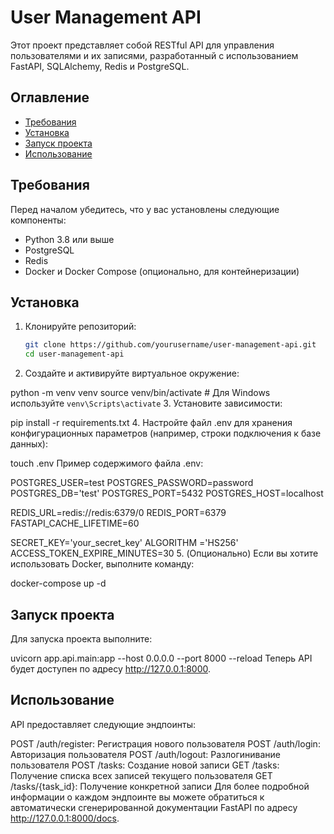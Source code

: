 # User Management API

Этот проект представляет собой RESTful API для управления пользователями и их записями, разработанный с использованием FastAPI, SQLAlchemy, Redis и PostgreSQL.

## Оглавление

- [Требования](#требования)
- [Установка](#установка)
- [Запуск проекта](#запуск-проекта)
- [Использование](#использование)

## Требования

Перед началом убедитесь, что у вас установлены следующие компоненты:

- Python 3.8 или выше
- PostgreSQL
- Redis
- Docker и Docker Compose (опционально, для контейнеризации)

## Установка

1. Клонируйте репозиторий:

   ```bash
   git clone https://github.com/yourusername/user-management-api.git
   cd user-management-api

2. Создайте и активируйте виртуальное окружение:

python -m venv venv
source venv/bin/activate  # Для Windows используйте `venv\Scripts\activate`
3. Установите зависимости:

pip install -r requirements.txt
4. Настройте файл .env для хранения конфигурационных параметров (например, строки подключения к базе данных):

touch .env
Пример содержимого файла .env:

POSTGRES_USER=test
POSTGRES_PASSWORD=password
POSTGRES_DB='test'
POSTGRES_PORT=5432
POSTGRES_HOST=localhost

REDIS_URL=redis://redis:6379/0
REDIS_PORT=6379
FASTAPI_CACHE_LIFETIME=60

SECRET_KEY='your_secret_key'
ALGORITHM ='HS256'
ACCESS_TOKEN_EXPIRE_MINUTES=30
5. (Опционально) Если вы хотите использовать Docker, выполните команду:

docker-compose up -d
## Запуск проекта
Для запуска проекта выполните:

uvicorn app.api.main:app --host 0.0.0.0 --port 8000 --reload
Теперь API будет доступен по адресу http://127.0.0.1:8000.

## Использование
API предоставляет следующие эндпоинты:

POST /auth/register: Регистрация нового пользователя
POST /auth/login: Авторизация пользователя
POST /auth/logout: Разлогинивание пользователя
POST /tasks: Создание новой записи
GET /tasks: Получение списка всех записей текущего пользователя
GET /tasks/{task_id}: Получение конкретной записи
Для более подробной информации о каждом эндпоинте вы можете обратиться к автоматически сгенерированной документации FastAPI по адресу http://127.0.0.1:8000/docs.